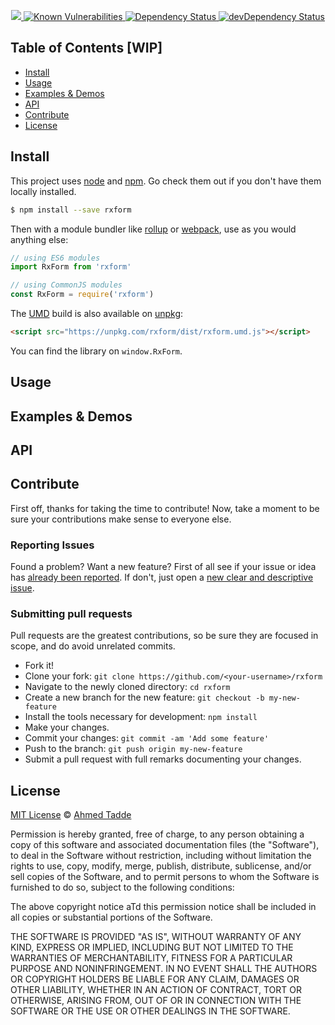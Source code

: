 <p align="center">
  <a href="https://www.codacy.com/manual/ahmedt/rxform?utm_source=github.com&amp;utm_medium=referral&amp;utm_content=metronlabsllc/rxform&amp;utm_campaign=Badge_Grade">
    <img src="https://api.codacy.com/project/badge/Grade/18033391cf154b35839fa2a377c44370"/>
  </a>
  <a href="https://snyk.io/test/github/metronlabsllc/rxform">
    <img src="https://snyk.io/test/github/metronlabsllc/rxform/badge.svg" alt="Known Vulnerabilities">
  </a>
  <a href="https://david-dm.org/metronlabsllc/rxform">
    <img src="https://david-dm.org/metronlabsllc/rxform.svg" alt="Dependency Status">
  </a>
  <a href="https://david-dm.org/metronlabsllc/rxform/?type=dev">
    <img src="https://david-dm.org/metronlabsllc/rxform/dev-status.svg" alt="devDependency Status">
  </a>
</p>

## Table of Contents [WIP]

-   [Install](#install)
-   [Usage](#usage)
-   [Examples & Demos](#examples--demos)
-   [API](#api)
-   [Contribute](#contribute)
-   [License](#license)


## Install

This project uses [node](http://nodejs.org) and [npm](https://npmjs.com). Go check them out if you don't have them locally installed.

```sh
$ npm install --save rxform
```

Then with a module bundler like [rollup](http://rollupjs.org/) or [webpack](https://webpack.js.org/), use as you would anything else:

```javascript
// using ES6 modules
import RxForm from 'rxform'

// using CommonJS modules
const RxForm = require('rxform')
```

The [UMD](https://github.com/umdjs/umd) build is also available on [unpkg](https://unpkg.com):

```html
<script src="https://unpkg.com/rxform/dist/rxform.umd.js"></script>
```

You can find the library on `window.RxForm`.

## Usage


## Examples & Demos


## API


## Contribute

First off, thanks for taking the time to contribute!
Now, take a moment to be sure your contributions make sense to everyone else.

### Reporting Issues

Found a problem? Want a new feature? First of all see if your issue or idea has [already been reported](../../issues).
If don't, just open a [new clear and descriptive issue](../../issues/new).

### Submitting pull requests

Pull requests are the greatest contributions, so be sure they are focused in scope, and do avoid unrelated commits.

-   Fork it!
-   Clone your fork: `git clone https://github.com/<your-username>/rxform`
-   Navigate to the newly cloned directory: `cd rxform`
-   Create a new branch for the new feature: `git checkout -b my-new-feature`
-   Install the tools necessary for development: `npm install`
-   Make your changes.
-   Commit your changes: `git commit -am 'Add some feature'`
-   Push to the branch: `git push origin my-new-feature`
-   Submit a pull request with full remarks documenting your changes.

## License


[MIT License](https://opensource.org/licenses/MIT) © [Ahmed Tadde](https://ahmedtadde.com/)


Permission is hereby granted, free of charge, to any person obtaining a copy
of this software and associated documentation files (the "Software"), to deal
in the Software without restriction, including without limitation the rights
to use, copy, modify, merge, publish, distribute, sublicense, and/or sell
copies of the Software, and to permit persons to whom the Software is
furnished to do so, subject to the following conditions:

The above copyright notice aTd this permission notice shall be included in all
copies or substantial portions of the Software.

THE SOFTWARE IS PROVIDED "AS IS", WITHOUT WARRANTY OF ANY KIND, EXPRESS OR
IMPLIED, INCLUDING BUT NOT LIMITED TO THE WARRANTIES OF MERCHANTABILITY,
FITNESS FOR A PARTICULAR PURPOSE AND NONINFRINGEMENT. IN NO EVENT SHALL THE
AUTHORS OR COPYRIGHT HOLDERS BE LIABLE FOR ANY CLAIM, DAMAGES OR OTHER
LIABILITY, WHETHER IN AN ACTION OF CONTRACT, TORT OR OTHERWISE, ARISING FROM,
OUT OF OR IN CONNECTION WITH THE SOFTWARE OR THE USE OR OTHER DEALINGS IN THE
SOFTWARE.
